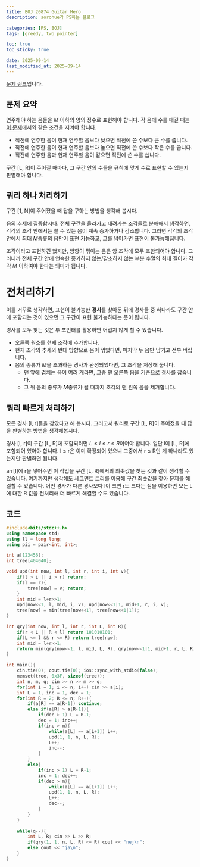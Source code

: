 ```yaml
---
title: BOJ 20874 Guitar Hero
description: sorohue가 PS하는 블로그

categories: [PS, BOJ]
tags: [greedy, two pointer]

toc: true
toc_sticky: true

date: 2025-09-14
last_modified_at: 2025-09-14
---
```


[문제 링크](https://boj.kr/20874)입니다.

## 문제 요약

연주해야 하는 음들을 $M$ 이하의 양의 정수로 표현해야 합니다. 각 음에 수를 매길 때는 [이 문제](https://boj.kr/27972)에서와 같은 조건을 지켜야 합니다.

- 직전에 연주한 음이 현재 연주할 음보다 낮으면 직전에 쓴 수보다 큰 수를 씁니다.
- 직전에 연주한 음이 현재 연주할 음보다 높으면 직전에 쓴 수보다 작은 수를 씁니다.
- 직전에 연주한 음과 현재 연주할 음이 같으면 직전에 쓴 수를 씁니다.

구간 [L, R]이 주어질 때마다, 그 구간 안의 수들을 규칙에 맞게 수로 표현할 수 있는지 판별해야 합니다.

## 쿼리 하나 처리하기

구간 [1, N]이 주어졌을 때 답을 구하는 방법을 생각해 봅시다.

음의 추세에 집중합시다. 전체 구간을 올라가고 내려가는 조각들로 분해해서 생각하면, 각각의 조각 안에서는 쓸 수 있는 음이 계속 증가하거나 감소합니다. 그러면 각각의 조각 안에서 최대 $M$종류의 음만이 표현 가능하고, 그를 넘어가면 표현이 불가능해집니다.

조각이라고 표현하긴 했지만, 방향이 꺾이는 음은 양 조각에 모두 포함되어야 합니다. 그러니까 전체 구간 안에 연속한 증가하지 않는/감소하지 않는 부분 수열의 최대 길이가 각각 $M$ 이하여야 한다는 의미가 됩니다.

# 전처리하기

이를 거꾸로 생각하면, 표현이 불가능한 **경사**를 찾아둔 뒤에 경사들 중 하나라도 구간 안에 포함되는 것이 있으면 그 구간이 표현 불가능하다는 뜻이 됩니다.

경사를 모두 찾는 것은 투 포인터를 활용하면 어렵지 않게 할 수 있습니다.

- 오른쪽 원소를 현재 조각에 추가합니다.
- 현재 조각의 추세와 반대 방향으로 음이 꺾였다면, 마지막 두 음만 남기고 전부 버립니다.
- 음의 종류가 $M$을 초과하는 경사가 완성되었다면, 그 조각을 저장해 둡니다.
    - 맨 앞에 겹치는 음이 여러 개라면, 그중 맨 오른쪽 음을 기준으로 경사를 잡습니다.
    - 그 뒤 음의 종류가 $M$종류가 될 때까지 조각의 맨 왼쪽 음을 제거합니다.

## 쿼리 빠르게 처리하기

모든 경사 [l, r]들을 찾았다고 해 봅시다. 그러고서 쿼리로 구간 [L, R]이 주어졌을 때 답을 판별하는 방법을 생각해봅시다.

경사 [l, r]이 구간 [L, R]에 포함되려면 $L \le l \le r \le R$이어야 합니다. 일단 l이 [L, R]에 포함되어 있어야 합니다. l ≤ r은 이미 확정되어 있으니 그중에서 r ≤ R인 게 하나라도 있는지만 판별하면 됩니다. 

arr[l]에 r을 넣어주면 이 작업을 구간 [L, R]에서의 최솟값을 찾는 것과 같이 생각할 수 있습니다. 여기까지만 생각해도 세그먼트 트리를 이용해 구간 최솟값을 찾아 문제를 해결할 수 있습니다. 어떤 경사가 다른 경사보다 l이 크면 r도 크다는 점을 이용하면 모든 L에 대한 R 값을 전처리해 더 빠르게 해결할 수도 있습니다.

## 코드

```cpp
#include<bits/stdc++.h>
using namespace std;
using ll = long long;
using pii = pair<int, int>;

int a[123456];
int tree[404040];

void upd(int now, int l, int r, int i, int v){
	if(l > i || i > r) return;
	if(l == r){
		tree[now] = v; return;
	}
	int mid = l+r>>1;
	upd(now<<1, l, mid, i, v); upd(now<<1|1, mid+1, r, i, v);
	tree[now] = min(tree[now<<1], tree[now<<1|1]);
}

int qry(int now, int l, int r, int L, int R){
	if(r < L || R < l) return 101010101;
	if(L <= l && r <= R) return tree[now];
	int mid = l+r>>1;
	return min(qry(now<<1, l, mid, L, R), qry(now<<1|1, mid+1, r, L, R));
}

int main(){
	cin.tie(0); cout.tie(0); ios::sync_with_stdio(false);
	memset(tree, 0x3F, sizeof(tree));
	int n, m, q; cin >> n >> m >> q;
	for(int i = 1; i <= n; i++) cin >> a[i];
	int L = 1, inc = 1, dec = 1;
	for(int R = 2; R <= n; R++){
		if(a[R] == a[R-1]) continue;
		else if(a[R] > a[R-1]){
			if(dec > 1) L = R-1;
			dec = 1; inc++;
			if(inc > m){
				while(a[L] == a[L+1]) L++;
				upd(1, 1, n, L, R);
				L++;
				inc--;
			}
		}
		else{
			if(inc > 1) L = R-1;
			inc = 1; dec++;
			if(dec > m){
				while(a[L] == a[L+1]) L++;
				upd(1, 1, n, L, R);
				L++;
				dec--;
			}
		}
	}
	
	while(q--){
		int L, R; cin >> L >> R;
		if(qry(1, 1, n, L, R) <= R) cout << "nej\n";
		else cout << "ja\n";
	}
}
```